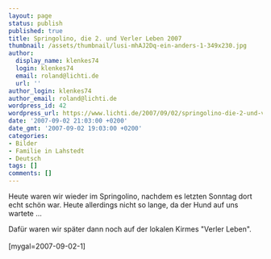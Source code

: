 ```yaml
---
layout: page
status: publish
published: true
title: Springolino, die 2. und Verler Leben 2007
thumbnail: /assets/thumbnail/lusi-mhAJ2Dq-ein-anders-1-349x230.jpg
author:
  display_name: klenkes74
  login: klenkes74
  email: roland@lichti.de
  url: ''
author_login: klenkes74
author_email: roland@lichti.de
wordpress_id: 42
wordpress_url: https://www.lichti.de/2007/09/02/springolino-die-2-und-verler-leben-2007/
date: '2007-09-02 21:03:00 +0200'
date_gmt: '2007-09-02 19:03:00 +0200'
categories:
- Bilder
- Familie in Lahstedt
- Deutsch
tags: []
comments: []
---
```

<p>Heute waren wir wieder im Springolino, nachdem es letzten Sonntag dort echt schön war. Heute allerdings nicht so lange, da der Hund auf uns wartete ...</p>
<p>Dafür waren wir später dann noch auf der lokalen Kirmes "Verler Leben".<br />
<!--more--><br />
[mygal=2007-09-02-1]</p>
